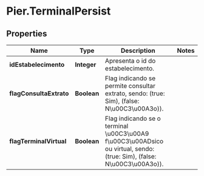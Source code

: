 # Pier.TerminalPersist

## Properties
Name | Type | Description | Notes
------------ | ------------- | ------------- | -------------
**idEstabelecimento** | **Integer** | Apresenta o id do estabelecimento. | 
**flagConsultaExtrato** | **Boolean** | Flag indicando se permite consultar extrato, sendo: (true: Sim), (false: N\u00C3\u00A3o)). | 
**flagTerminalVirtual** | **Boolean** | Flag indicando se o terminal \u00C3\u00A9 f\u00C3\u00ADsico ou virtual, sendo: (true: Sim), (false: N\u00C3\u00A3o)). | 



